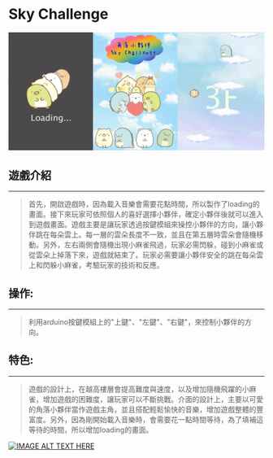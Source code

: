 # Sky Challenge
![demo](Demo_img/demo.jpg)

## 遊戲介紹
----
>首先，開啟遊戲時，因為載入音樂會需要花點時間，所以製作了loading的畫面。接下來玩家可依照個人的喜好選擇小夥伴，確定小夥伴後就可以進入到遊戲畫面。遊戲主要是讓玩家透過按鍵模組來操控小夥伴的方向，讓小夥伴跳在每朵雲上。每一層的雲朵長度不一致，並且在第五層時雲朵會隨機移動。另外，左右兩側會隨機出現小麻雀飛過，玩家必需閃躲，碰到小麻雀或從雲朵上掉落下來，遊戲就結束了。玩家必需要讓小夥伴安全的跳在每朵雲上和閃躲小麻雀，考驗玩家的技術和反應。

## 操作:
----
>利用arduino按鍵模組上的"上鍵"、"左鍵"、"右鍵"，來控制小夥伴的方向。

## 特色:
----
>遊戲的設計上，在越高樓層會提高難度與速度，以及增加隨機飛躍的小麻雀，增加遊戲的困難度，讓玩家可以不斷挑戰。介面的設計上，主要以可愛的角落小夥伴當作遊戲主角，並且搭配輕鬆愉快的音樂，增加遊戲整體的豐富度。另外，因為剛開始載入音樂時，會需要花一點時間等待，為了填補這等待的時間，所以增加loading的畫面。


[![IMAGE ALT TEXT HERE](http://img.youtube.com/vi/YOUTUBE_VIDEO_ID_HERE/0.jpg)](https://youtu.be/1C28ph7BvZ0)